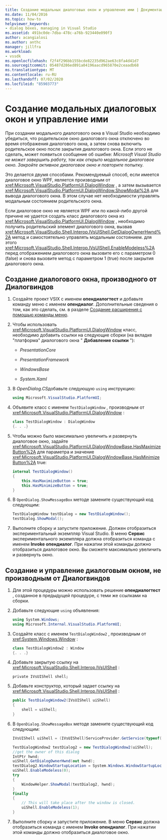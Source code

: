 ```yaml
---
title: Создание модальных диалоговых окон и управление ими | Документация Майкрософт
ms.date: 11/04/2016
ms.topic: how-to
helpviewer_keywords:
- dialog boxes, managing in Visual Studio
ms.assetid: 491bc0de-7dba-478c-a76b-923440e090f3
author: acangialosi
ms.author: anthc
manager: jillfra
ms.workload:
- vssdk
ms.openlocfilehash: f2f4f296bb155bcde82235d962ae63c8fa4d41d7
ms.sourcegitcommit: 05487d286ed891a04196aacd965870e2ceaadb68
ms.translationtype: MT
ms.contentlocale: ru-RU
ms.lasthandoff: 07/02/2020
ms.locfileid: "85903773"
---
```

# <a name="create-and-manage-modal-dialog-boxes"></a>Создание модальных диалоговых окон и управление ими
При создании модального диалогового окна в Visual Studio необходимо убедиться, что родительское окно диалогового окна отключено во время отображения диалогового окна, а затем снова включить родительское окно после закрытия диалогового окна. Если этого не сделать, может появиться сообщение об ошибке: *Microsoft Visual Studio не может завершить работу, так как открыто модальное диалоговое окно. Закройте активное диалоговое окно и повторите* попытку.

Это делается двумя способами. Рекомендуемый способ, если имеется диалоговое окно WPF, является производным от <xref:Microsoft.VisualStudio.PlatformUI.DialogWindow> , а затем вызывается <xref:Microsoft.VisualStudio.PlatformUI.DialogWindow.ShowModal%2A> для вывода диалогового окна. В этом случае нет необходимости управлять модальным состоянием родительского окна.

Если диалоговое окно не является WPF или по какой-либо другой причине не удается создать класс диалогового окна из <xref:Microsoft.VisualStudio.PlatformUI.DialogWindow> , необходимо получить родительский элемент диалогового окна, вызвав <xref:Microsoft.VisualStudio.Shell.Interop.IVsUIShell.GetDialogOwnerHwnd%2A> метод и самостоятельно управлять модальным состоянием. для этого <xref:Microsoft.VisualStudio.Shell.Interop.IVsUIShell.EnableModeless%2A> перед отображением диалогового окна вызовите его с параметром 0 (false) и снова вызовите метод с параметром 1 (true) после закрытия диалогового окна.

## <a name="create-a-dialog-box-derived-from-dialogwindow"></a>Создание диалогового окна, производного от Диалогвиндов

1. Создайте проект VSIX с именем **опендиалогтест** и добавьте команду меню с именем **опендиалог**. Дополнительные сведения о том, как это сделать, см. в разделе [Создание расширения с помощью команды меню](../extensibility/creating-an-extension-with-a-menu-command.md).

2. Чтобы использовать <xref:Microsoft.VisualStudio.PlatformUI.DialogWindow> класс, необходимо добавить ссылки на следующие сборки (на вкладке "платформа" диалогового окна " **Добавление ссылки** "):

    - *PresentationCore*

    - *PresentationFramework*

    - *WindowsBase*

    - *System.Xaml*

3. В *OpenDialog.CS*добавьте следующую `using` инструкцию:

    ```csharp
    using Microsoft.VisualStudio.PlatformUI;
    ```

4. Объявите класс с именем `TestDialogWindow` , производным от <xref:Microsoft.VisualStudio.PlatformUI.DialogWindow> :

    ```csharp
    class TestDialogWindow : DialogWindow
    {. . .}
    ```

5. Чтобы можно было максимально увеличить и развернуть диалоговое окно, задайте <xref:Microsoft.VisualStudio.PlatformUI.DialogWindowBase.HasMaximizeButton%2A> для параметра и значение <xref:Microsoft.VisualStudio.PlatformUI.DialogWindowBase.HasMinimizeButton%2A> true:

    ```csharp
    internal TestDialogWindow()
    {
        this.HasMaximizeButton = true;
        this.HasMinimizeButton = true;
    }
    ```

6. В `OpenDialog.ShowMessageBox` методе замените существующий код следующим:

    ```csharp
    TestDialogWindow testDialog = new TestDialogWindow();
    testDialog.ShowModal();
    ```

7. Выполните сборку и запустите приложение. Должен отобразиться экспериментальный экземпляр Visual Studio. В меню **Сервис** экспериментального экземпляра должна отобразиться команда с именем **Invoke опендиалог**. При нажатии этой команды должно отобразиться диалоговое окно. Вы сможете максимально увеличить и развернуть окно.

## <a name="create-and-manage-a-dialog-box-not-derived-from-dialogwindow"></a>Создание и управление диалоговым окном, не производным от Диалогвиндов

1. Для этой процедуры можно использовать решение **опендиалогтест** , созданное в предыдущей процедуре, с теми же ссылками на сборки.

2. Добавьте следующие `using` объявления:

    ```csharp
    using System.Windows;
    using Microsoft.Internal.VisualStudio.PlatformUI;
    ```

3. Создайте класс с именем `TestDialogWindow2` , производным от <xref:System.Windows.Window> :

    ```csharp
    class TestDialogWindow2 : Window
    {. . .}
    ```

4. Добавьте закрытую ссылку на <xref:Microsoft.VisualStudio.Shell.Interop.IVsUIShell> :

    ```
    private IVsUIShell shell;
    ```

5. Добавьте конструктор, который задает ссылку на <xref:Microsoft.VisualStudio.Shell.Interop.IVsUIShell> :

    ```csharp
    public TestDialogWindow2(IVsUIShell uiShell)
    {
        shell = uiShell;
    }
    ```

6. В `OpenDialog.ShowMessageBox` методе замените существующий код следующим:

    ```csharp
    IVsUIShell uiShell = (IVsUIShell)ServiceProvider.GetService(typeof(SVsUIShell));

    TestDialogWindow2 testDialog2 = new TestDialogWindow2(uiShell);
    //get the owner of this dialog
    IntPtr hwnd;
    uiShell.GetDialogOwnerHwnd(out hwnd);
    testDialog2.WindowStartupLocation = System.Windows.WindowStartupLocation.CenterOwner;
    uiShell.EnableModeless(0);
    try
    {
        WindowHelper.ShowModal(testDialog2, hwnd);
    }
    finally
    {
        // This will take place after the window is closed.
        uiShell.EnableModeless(1);
    }
    ```

7. Выполните сборку и запустите приложение. В меню **Сервис** должна отобразиться команда с именем **Invoke опендиалог**. При нажатии этой команды должно отобразиться диалоговое окно.
